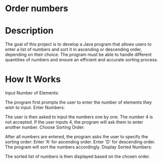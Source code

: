 # Order numbers

# Description

The goal of this project is to develop a Java program that allows users to enter a list of numbers and sort
it in ascending or descending order, depending on their choice. The program must be able to handle different 
quantities of numbers and ensure an efficient and accurate sorting process.

# How It Works
Input Number of Elements:

The program first prompts the user to enter the number of elements they wish to input.
Enter Numbers:

The user is then asked to input the numbers one by one.
The number 4 is not accepted. If the user inputs 4, the program will ask them to enter another number.
Choose Sorting Order:

After all numbers are entered, the program asks the user to specify the sorting order:
Enter 'A' for ascending order.
Enter 'D' for descending order.
The program will sort the numbers accordingly.
Display Sorted Numbers:

The sorted list of numbers is then displayed based on the chosen order.
